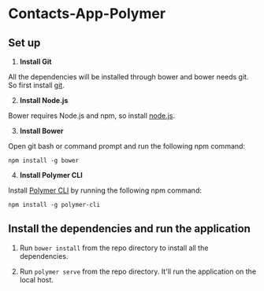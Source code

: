 # Contacts-App-Polymer

## Set up
1. **Install Git** 

All the dependencies will be installed through bower and bower needs git. So first install [git](https://git-for-windows.github.io/).

2. **Install Node.js**

Bower requires Node.js and npm, so install [node.js](https://nodejs.org/en/).

3. **Install Bower**

Open git bash or command prompt and run the following npm command:

`npm install -g bower`

4. **Install Polymer CLI**

Install [Polymer CLI](https://www.polymer-project.org/2.0/docs/tools/polymer-cli) by running the following npm command:

`npm install -g polymer-cli`

## Install the dependencies and run the application
1. Run `bower install` from the repo directory to install all the dependencies.

2. Run `polymer serve` from the repo directory. It'll run the application on the local host.
